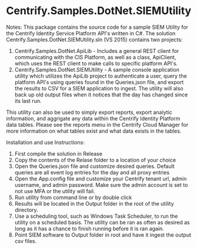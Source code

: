 # Centrify.Samples.DotNet.SIEMUtility

Notes: This package contains the source code for a sample SIEM Utility for the Centrify Identity Service Platform API's written in C#.  The solution
Centrify.Samples.DotNet.SIEMUtility.sln (VS 2015) contains two projects:
  1. Centrify.Samples.DotNet.ApiLib - Includes a general REST client for communicating with the CIS Platform, as well as
  a class, ApiClient, which uses the REST client to make calls to specific platform API's.
  2. Centrify.Samples.DotNet.SIEMUtility - A sample console application utility which utilizes the ApiLib project to authenticate a user, 
  query the platform API's using queries found in the Queries.json file, and export the results to CSV for a SIEM application to ingest.
  The utility will also back up old output files when it notices that the day has changed since its last run.
  
  This utility can also be used to simply export reports, export analytic information, and aggrigate any data within the Centrify Identity Platform data tables. 
  Please see the reports menu in the Centrify Cloud Manager for more information on what tables exist and what data exists in the tables.
 
 Installation and use Instructions:
 
 1. First compile the solution in Release
 2. Copy the contents of the Relase folder to a location of your choice
 3. Open the Queries.json file and customize desired queries. Default queries are all event log entries for the day and all proxy entries
 4. Open the App.config file and customize your Centrify tenant url, admin username, and admin password. Make sure the admin account is set to not use MFA or the utility will fail.
 5. Run utility from command line or by double click
 6. Results will be located in the Output folder in the root of the utility directory.
 7. Use a scheduling tool, such as Windows Task Scheduler, to run the utility on a scheduled basis. The utility can be ran as often as desired as long as it has a chance to finish running before it is ran again.
 8. Point SIEM software to Output folder in root and have it ingest the output csv files.
   
